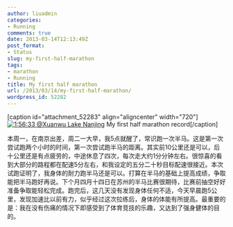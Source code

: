 ```yaml
---
author: liuadmin
categories:
- Running
comments: true
date: 2013-03-14T12:13:49Z
post_format:
- Status
slug: my-first-half-marathon
tags:
- marathon
- Running
title: My first half marathon
url: /2013/03/14/my-first-half-marathon/
wordpress_id: 52282
---
```


[caption id="attachment_52283" align="aligncenter" width="720"][![1:56:33 @Xuanwu Lake Nanjing](http://7bv9gn.com1.z0.glb.clouddn.com/wp-content/uploads/2013/03/the_first_half_marathon.jpg)](http://7bv9gn.com1.z0.glb.clouddn.com/wp-content/uploads/2013/03/the_first_half_marathon.jpg) My first half marathon record[/caption]

本周一，在南京出差，周二一大早，我5点就醒了，常识跑一次半马。这是第一次尝试跑两个小时的时间，第一次尝试跑半马的距离。其实前10公里还是可以，后十公里还是有点疲劳的，中途休息了四次，每次走大约1分分钟左右。很惊喜的看到大部分的路程都在配速5分左右，和我设定的五分二十秒目标配速很接近。本次试跑证明了，我身体的耐力跑半马还是可以。打算在半马的基础上提高成绩，争取能把半马跑好再说。下个月四月十四日在苏州的半马比赛很期待，比赛前抽空好好准备争取能轻松完成。跑完后，这几天没有发现身体任何不适，今天早晨跑5公里，发现加速比以前有力，似乎经过这次拉练后，身体的体能有所提高。最重要的是：我在没有伤痛的情况下即感受到了体育竞技的乐趣，又达到了强身健体的目的。
